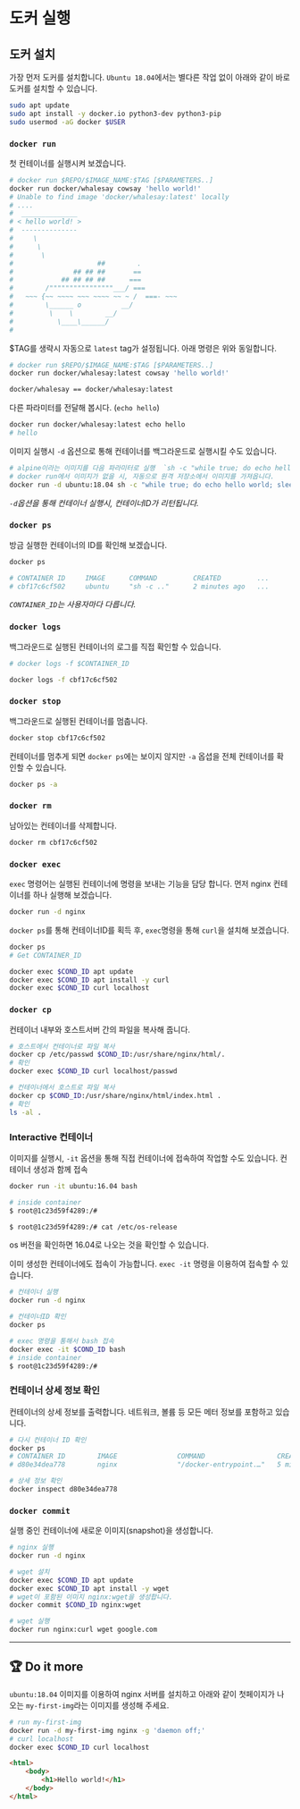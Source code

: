 # 도커 실행


## 도커 설치

가장 먼저 도커를 설치합니다. `Ubuntu 18.04`에서는 별다른 작업 없이 아래와 같이 바로 도커를 설치할 수 있습니다.

```bash
sudo apt update
sudo apt install -y docker.io python3-dev python3-pip
sudo usermod -aG docker $USER
```


### `docker run`
첫 컨테이너를 실행시켜 보겠습니다.

```bash
# docker run $REPO/$IMAGE_NAME:$TAG [$PARAMETERS..]
docker run docker/whalesay cowsay 'hello world!'
# Unable to find image 'docker/whalesay:latest' locally
# ....
#  ______________
# < hello world! >
#  --------------
#     \
#      \
#       \
#                     ##        .
#               ## ## ##       ==
#            ## ## ## ##      ===
#        /""""""""""""""""___/ ===
#   ~~~ {~~ ~~~~ ~~~ ~~~~ ~~ ~ /  ===- ~~~
#        \______ o          __/
#         \    \        __/
#           \____\______/
# 
```

$TAG를 생략시 자동으로 `latest` tag가 설정됩니다. 아래 명령은 위와 동일합니다.

```bash
# docker run $REPO/$IMAGE_NAME:$TAG [$PARAMETERS..]
docker run docker/whalesay:latest cowsay 'hello world!'
```

```bash
docker/whalesay == docker/whalesay:latest
```

다른 파라미터를 전달해 봅시다. (`echo hello`)

```bash
docker run docker/whalesay:latest echo hello
# hello
```

이미지 실행시 `-d` 옵션으로 통해 컨테이너를 백그라운드로 실행시킬 수도 있습니다.

```bash
# alpine이라는 이미지를 다음 파라미터로 실행  `sh -c "while true; do echo hello world; sleep 1; done`
# docker run에서 이미지가 없을 시, 자동으로 원격 저장소에서 이미지를 가져옵니다.
docker run -d ubuntu:18.04 sh -c "while true; do echo hello world; sleep 1; done"
```
*`-d`옵션을 통해 컨테이너 실행시, 컨테이너ID가 리턴됩니다.*

### `docker ps`

방금 실행한 컨테이너의 ID를 확인해 보겠습니다.

```bash
docker ps

# CONTAINER ID     IMAGE      COMMAND         CREATED         ...
# cbf17c6cf502     ubuntu     "sh -c .."      2 minutes ago   ...
```
*`CONTAINER_ID`는 사용자마다 다릅니다.*

### `docker logs`

백그라운드로 실행된 컨테이너의 로그를 직접 확인할 수 있습니다.
```bash
# docker logs -f $CONTAINER_ID

docker logs -f cbf17c6cf502
```

### `docker stop`

백그라운드로 실행된 컨테이너를 멈춥니다.
```bash
docker stop cbf17c6cf502
```

컨테이너를 멈추게 되면
`docker ps`에는 보이지 않지만 `-a` 옵셥을 전체 컨테이너를 확인할 수 있습니다.
```bash
docker ps -a
```

### `docker rm`

남아있는 컨테이너를 삭제합니다.
```bash
docker rm cbf17c6cf502
```

### `docker exec`

`exec` 명령어는 실행된 컨테이너에 명령을 보내는 기능을 담당 합니다.
먼저 nginx 컨테이너를 하나 실행해 보겠습니다.

```bash
docker run -d nginx
```
`docker ps`를 통해 컨테이너ID를 획득 후, `exec`명령을 통해 `curl`을 설치해 보겠습니다.

```bash
docker ps
# Get CONTAINER_ID

docker exec $COND_ID apt update
docker exec $COND_ID apt install -y curl
docker exec $COND_ID curl localhost
```

### `docker cp`

컨테이너 내부와 호스트서버 간의 파일을 복사해 줍니다.

```bash
# 호스트에서 컨테이너로 파일 복사
docker cp /etc/passwd $COND_ID:/usr/share/nginx/html/.
# 확인
docker exec $COND_ID curl localhost/passwd

# 컨테이너에서 호스트로 파일 복사
docker cp $COND_ID:/usr/share/nginx/html/index.html .
# 확인
ls -al .
```


### Interactive 컨테이너

이미지를 실행시, `-it` 옵션을 통해 직접 컨테이너에 접속하여 작업할 수도 있습니다.
컨테이너 생성과 함께 접속
```bash
docker run -it ubuntu:16.04 bash

# inside container
$ root@1c23d59f4289:/#

$ root@1c23d59f4289:/# cat /etc/os-release
```

os 버전을 확인하면 16.04로 나오는 것을 확인할 수 있습니다.


이미 생성한 컨테이너에도 접속이 가능합니다. `exec -it` 명령을 이용하여 접속할 수 있습니다.

```bash
# 컨테이너 실행
docker run -d nginx

# 컨테이너ID 확인
docker ps 

# exec 명령을 통해서 bash 접속
docker exec -it $COND_ID bash
# inside container
$ root@1c23d59f4289:/#
```

### 컨테이너 상세 정보 확인

컨테이너의 상세 정보를 출력합니다. 네트워크, 볼륨 등 모든 메터 정보를 포함하고 있습니다.

```bash
# 다시 컨테이너 ID 확인
docker ps
# CONTAINER ID        IMAGE               COMMAND                  CREATED             STATUS              PORTS               NAMES
# d80e34dea778        nginx               "/docker-entrypoint.…"   5 minutes ago       Up 5 minutes        80/tcp              charming_lumiere

# 상세 정보 확인
docker inspect d80e34dea778
```


### `docker commit`

실행 중인 컨테이너에 새로운 이미지(snapshot)을 생성합니다.

```bash
# nginx 실행
docker run -d nginx

# wget 설치
docker exec $COND_ID apt update
docker exec $COND_ID apt install -y wget
# wget이 포함된 이미지 nginx:wget을 생성합니다.
docker commit $COND_ID nginx:wget

# wget 실행
docker run nginx:curl wget google.com
```

---

## :trophy: Do it more

`ubuntu:18.04` 이미지를 이용하여 nginx 서버를 설치하고 아래와 같이 첫페이지가 나오는 `my-first-img`라는 이미지를 생성해 주세요.

```bash
# run my-first-img
docker run -d my-first-img nginx -g 'daemon off;'
# curl localhost
docker exec $COND_ID curl localhost
```

```html
<html>
    <body>
        <h1>Hello world!</h1>
    </body>
</html>
```
